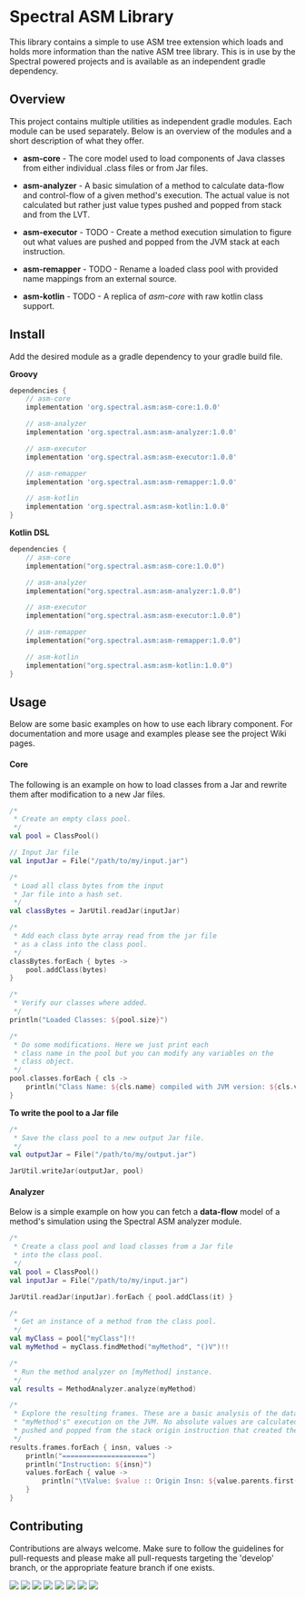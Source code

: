 # Spectral ASM Library
This library contains a simple to use ASM tree extension which loads and holds
more information than the native ASM tree library. This is in use by the Spectral
powered projects and is available as an independent gradle dependency.

## Overview
This project contains multiple utilities as independent gradle modules. Each module
can be used separately. Below is an overview of the modules and a short description of 
what they offer.

- **asm-core** - The core model used to load components of Java classes from either individual .class files
or from Jar files.

- **asm-analyzer** - A basic simulation of a method to calculate data-flow and control-flow of a given method's
execution. The actual value is not calculated but rather just value types pushed and popped from stack and from the
LVT.

- **asm-executor** - TODO - Create a method execution simulation to figure out what values are pushed
and popped from the JVM stack at each instruction.

- **asm-remapper** - TODO - Rename a loaded class pool with provided name mappings from an external source.

- **asm-kotlin** - TODO - A replica of *asm-core* with raw kotlin class support.

## Install
Add the desired module as a gradle dependency to your gradle build file.

**Groovy**
```groovy
dependencies {
    // asm-core
    implementation 'org.spectral.asm:asm-core:1.0.0'

    // asm-analyzer
    implementation 'org.spectral.asm:asm-analyzer:1.0.0'

    // asm-executor
    implementation 'org.spectral.asm:asm-executor:1.0.0'

    // asm-remapper
    implementation 'org.spectral.asm:asm-remapper:1.0.0'

    // asm-kotlin
    implementation 'org.spectral.asm:asm-kotlin:1.0.0'
}
```

**Kotlin DSL**
```kotlin
dependencies {
    // asm-core
    implementation("org.spectral.asm:asm-core:1.0.0")

    // asm-analyzer
    implementation("org.spectral.asm:asm-analyzer:1.0.0")

    // asm-executor
    implementation("org.spectral.asm:asm-executor:1.0.0")

    // asm-remapper
    implementation("org.spectral.asm:asm-remapper:1.0.0")

    // asm-kotlin
    implementation("org.spectral.asm:asm-kotlin:1.0.0")
}
```

## Usage

Below are some basic examples on how to use each library component. For documentation and more usage and examples
please see the project Wiki pages.

#### Core
The following is an example on how to load classes from a Jar and rewrite them after modification
to a new Jar files.

```kotlin
/*
 * Create an empty class pool.
 */
val pool = ClassPool()

// Input Jar file
val inputJar = File("/path/to/my/input.jar")

/*
 * Load all class bytes from the input
 * Jar file into a hash set.
 */
val classBytes = JarUtil.readJar(inputJar)

/*
 * Add each class byte array read from the jar file
 * as a class into the class pool.
 */
classBytes.forEach { bytes ->
    pool.addClass(bytes)
}

/*
 * Verify our classes where added.
 */
println("Loaded Classes: ${pool.size}")

/*
 * Do some modifications. Here we just print each
 * class name in the pool but you can modify any variables on the
 * class object.
 */
pool.classes.forEach { cls ->
    println("Class Name: ${cls.name} compiled with JVM version: ${cls.version}")
}
```

**To write the pool to a Jar file**
```kotlin
/*
 * Save the class pool to a new output Jar file.
 */
val outputJar = File("/path/to/my/output.jar")

JarUtil.writeJar(outputJar, pool)
```

#### Analyzer
Below is a simple example on how you can fetch a **data-flow** model of a method's simulation using
the Spectral ASM analyzer module.

```kotlin
/*
 * Create a class pool and load classes from a Jar file
 * into the class pool.
 */
val pool = ClassPool()
val inputJar = File("/path/to/my/input.jar")

JarUtil.readJar(inputJar).forEach { pool.addClass(it) }

/*
 * Get an instance of a method from the class pool.
 */
val myClass = pool["myClass"]!!
val myMethod = myClass.findMethod("myMethod", "()V")!!

/*
 * Run the method analyzer on [myMethod] instance.
 */
val results = MethodAnalyzer.analyze(myMethod)

/*
 * Explore the resulting frames. These are a basic analysis of the data-flow during
 * "myMethod's" execution on the JVM. No absolute values are calculated. Just where the values
 * pushed and popped from the stack origin instruction that created them.
 */
results.frames.forEach { insn, values ->
    println("=====================")
    println("Instruction: ${insn}")
    values.forEach { value ->
        println("\tValue: $value :: Origin Insn: ${value.parents.first().opcode}")
    }
}
```

## Contributing
Contributions are always welcome. Make sure to follow the guidelines for pull-requests and please make
all pull-requests targeting the 'develop' branch, or the appropriate feature branch if one exists.

[![](https://sourcerer.io/fame/kyle-escobar/spectral-powered/asm/images/0)](https://sourcerer.io/fame/kyle-escobar/spectral-powered/asm/links/0)
[![](https://sourcerer.io/fame/kyle-escobar/spectral-powered/asm/images/1)](https://sourcerer.io/fame/kyle-escobar/spectral-powered/asm/links/1)
[![](https://sourcerer.io/fame/kyle-escobar/spectral-powered/asm/images/2)](https://sourcerer.io/fame/kyle-escobar/spectral-powered/asm/links/2)
[![](https://sourcerer.io/fame/kyle-escobar/spectral-powered/asm/images/3)](https://sourcerer.io/fame/kyle-escobar/spectral-powered/asm/links/3)
[![](https://sourcerer.io/fame/kyle-escobar/spectral-powered/asm/images/4)](https://sourcerer.io/fame/kyle-escobar/spectral-powered/asm/links/4)
[![](https://sourcerer.io/fame/kyle-escobar/spectral-powered/asm/images/5)](https://sourcerer.io/fame/kyle-escobar/spectral-powered/asm/links/5)
[![](https://sourcerer.io/fame/kyle-escobar/spectral-powered/asm/images/6)](https://sourcerer.io/fame/kyle-escobar/spectral-powered/asm/links/6)
[![](https://sourcerer.io/fame/kyle-escobar/spectral-powered/asm/images/7)](https://sourcerer.io/fame/kyle-escobar/spectral-powered/asm/links/7)